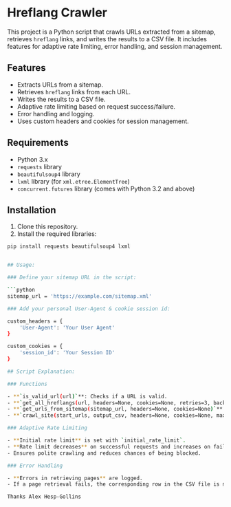 # Hreflang Crawler

This project is a Python script that crawls URLs extracted from a sitemap, retrieves `hreflang` links, and writes the results to a CSV file. It includes features for adaptive rate limiting, error handling, and session management.

## Features

- Extracts URLs from a sitemap.
- Retrieves `hreflang` links from each URL.
- Writes the results to a CSV file.
- Adaptive rate limiting based on request success/failure.
- Error handling and logging.
- Uses custom headers and cookies for session management.

## Requirements

- Python 3.x
- `requests` library
- `beautifulsoup4` library
- `lxml` library (for `xml.etree.ElementTree`)
- `concurrent.futures` library (comes with Python 3.2 and above)

## Installation

1. Clone this repository.
2. Install the required libraries:

```sh
pip install requests beautifulsoup4 lxml


## Usage:

### Define your sitemap URL in the script:

```python
sitemap_url = 'https://example.com/sitemap.xml'

### Add your personal User-Agent & cookie session id:

custom_headers = {
    'User-Agent': 'Your User Agent'
}

custom_cookies = {
    'session_id': 'Your Session ID'
}

## Script Explanation:

### Functions

- **`is_valid_url(url)`**: Checks if a URL is valid.
- **`get_all_hreflangs(url, headers=None, cookies=None, retries=3, backoff_factor=0.3)`**: Retrieves hreflang links from a webpage.
- **`get_urls_from_sitemap(sitemap_url, headers=None, cookies=None)`**: Extracts URLs from a sitemap.
- **`crawl_site(start_urls, output_csv, headers=None, cookies=None, max_workers=10, initial_rate_limit=0.5, max_rate_limit=5.0)`**: Crawls the extracted URLs, retrieves hreflang links, and writes the results to a CSV file.

### Adaptive Rate Limiting

- **Initial rate limit** is set with `initial_rate_limit`.
- **Rate limit decreases** on successful requests and increases on failures.
- Ensures polite crawling and reduces chances of being blocked.

### Error Handling

- **Errors in retrieving pages** are logged.
- If a page retrieval fails, the corresponding row in the CSV file is marked with **ERROR**.

Thanks Alex Hesp-Gollins
